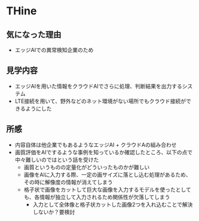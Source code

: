 # THine

## 気になった理由

- エッジAIでの異常検知企業のため

## 見学内容

- エッジAIを用いた情報をクラウドAIでさらに処理、判断結果を出力するシステム
- LTE接続を用いて、野外などのネット環境がない場所でもクラウド接続ができるようにした

## 所感

- 内容自体は他企業でもあるようなエッジAI + クラウドAの組み合わせ
- 画質評価をAIでするような事例を知っているか確認したところ、以下の点で中々難しいのではという話を受けた
    - 画質というものの定量化がどういったものかが難しい
    - 画像をAIに入力する際、一定の画サイズに落とし込む処理があるため、その時に解像度の情報が消えてしまう
    - 格子状で画像をカットして巨大な画像を入力するモデルを使ったとしても、各情報が独立して入力されるため関係性が欠落してしまう
        - 入力として全体像と格子状カットした画像2つを入れ込むことで解決しないか？要検討
